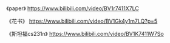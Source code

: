 《paper》
https://www.bilibili.com/video/BV1r7411X7LC

《花书》
https://www.bilibili.com/video/BV1Gk4y1m7LQ?p=5

《斯坦福cs231n》
https://www.bilibili.com/video/BV1K7411W7So